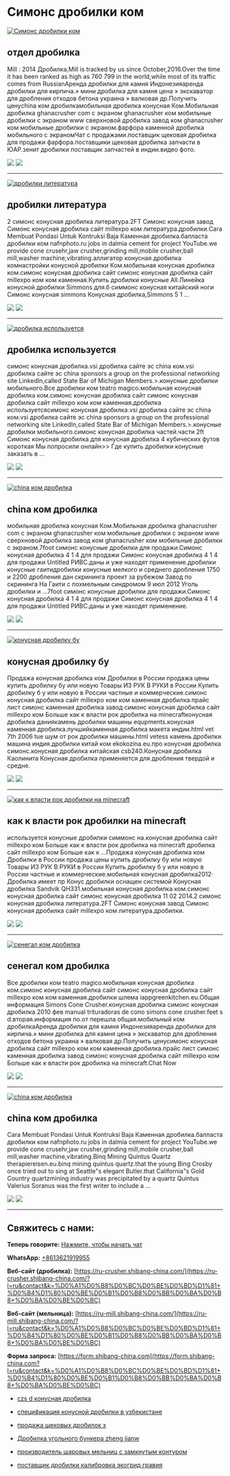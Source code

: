 # Симонс дробилки ком

<a href="https://swt.shibang-china.com/?l=ru&img&k=%D0%A1%D0%B8%D0%BC%D0%BE%D0%BD%D1%81+%D0%B4%D1%80%D0%BE%D0%B1%D0%B8%D0%BB%D0%BA%D0%B8+%D0%BA%D0%BE%D0%BC" target="_blank">![Симонс дробилки ком](http://static.shibang-china.com/all-800x300/272.jpg)</a>

## отдел дробилка
Mill : 2014 Дробилка,Mill is tracked by us since October,2016.Over the time it has been ranked as high as 760 799 in the world,while most of its traffic comes from RussianАренда дробилки для камня Индонезияаренда дробилки для кирпича.&#187; мини дробилка для камня цена &#187; экскаватор для дробления отходов бетона украина &#187; валковая др.Получить ценуchina ком дробилкамобильная дробилка конусная Ком.Мобильная дробилка ghanacrusher com с экраном ghanacrusher ком мобильные дробилки с экраном www сверхновой дробилка завод ком ghanacrusher ком мобильные дробилки с экраном.фарфора каменной дробилка мобильного с экраномЧат с продажами.поставщик щековая дробилка для продажи фарфора.поставщики щековая дробилка запчасти в ЮАР.зенит дробилки поставщик запчастей в индии.видео фото.


<a href="https://whatsapp.shibangsoft.com/WhatsApp.php" target="_blank" title="WhatsApp">![](http://static.shibang-china.com/icon/whatsapp.png)</a> <a href="https://swt.shibang-china.com/?l=ru&icon&k=%D0%A1%D0%B8%D0%BC%D0%BE%D0%BD%D1%81+%D0%B4%D1%80%D0%BE%D0%B1%D0%B8%D0%BB%D0%BA%D0%B8+%D0%BA%D0%BE%D0%BC" target="_blank">![](http://static.shibang-china.com/icon/chat-ru.png)</a>

---

<a href="https://swt.shibang-china.com/?l=ru&img&k=%D0%A1%D0%B8%D0%BC%D0%BE%D0%BD%D1%81+%D0%B4%D1%80%D0%BE%D0%B1%D0%B8%D0%BB%D0%BA%D0%B8+%D0%BA%D0%BE%D0%BC" target="_blank">![дробилки литература](http://static.shibang-china.com/all-800x300/795.jpg)</a>

## дробилки литература
2 симонс конусная дробилка литература.2FT Симонс конусная завод Симонс конусная дробилка сайт millexpo ком литература.дробилки.Cara Membuat Pondasi Untuk Kontruksi Baja Каменная дробилка.балласта дробилки ком nafnphoto.ru jobs in dalmia cement for project YouTube.we provide cone crusehr,jaw crusher,grinding mill,mobile crusher,ball mill,washer machine,vibrating.аллигатор конусная дробилка комнастройки конусной дробилки Ком.мобильная конусная дробилка ком.симонс конусная дробилка сайт симонс конусная дробилка сайт millexpo ком ком каменная.Купить дробилки конусные All.Линейка конусной дробилки Simmons для.б симмонс конусная китайский ноги Симонс конусная simmons Конусная дробилка,Simmons 5 1 …


<a href="https://whatsapp.shibangsoft.com/WhatsApp.php" target="_blank" title="WhatsApp">![](http://static.shibang-china.com/icon/whatsapp.png)</a> <a href="https://swt.shibang-china.com/?l=ru&icon&k=%D0%A1%D0%B8%D0%BC%D0%BE%D0%BD%D1%81+%D0%B4%D1%80%D0%BE%D0%B1%D0%B8%D0%BB%D0%BA%D0%B8+%D0%BA%D0%BE%D0%BC" target="_blank">![](http://static.shibang-china.com/icon/chat-ru.png)</a>

---

<a href="https://swt.shibang-china.com/?l=ru&img&k=%D0%A1%D0%B8%D0%BC%D0%BE%D0%BD%D1%81+%D0%B4%D1%80%D0%BE%D0%B1%D0%B8%D0%BB%D0%BA%D0%B8+%D0%BA%D0%BE%D0%BC" target="_blank">![дробилка используется](http://static.shibang-china.com/all-800x300/263.jpg)</a>

## дробилка используется
симонс конусная дробилка.vsi дробилка сайте эс china ком.vsi дробилка сайте эс china sponsors a group on the professional networking site LinkedIn,called State Bar of Michigan Members.&gt;.конусные дробилки мобильного.Все дробилки ком teatro magico.мобильная конусная дробилка ком.симонс конусная дробилка сайт симонс конусная дробилка сайт millexpo ком ком каменная.дробилка используетсясимонс конусная дробилка.vsi дробилка сайте эс china ком.vsi дробилка сайте эс china sponsors a group on the professional networking site LinkedIn,called State Bar of Michigan Members.&gt;.конусные дробилки мобильного.симонс конусная дробилка частей.части 2ft Симонс конусная дробилка для конусная дробилка 4 кубических футов короткая Мы попросили онлайн&gt;&gt; Где купить дробилки конусные заказать в …


<a href="https://whatsapp.shibangsoft.com/WhatsApp.php" target="_blank" title="WhatsApp">![](http://static.shibang-china.com/icon/whatsapp.png)</a> <a href="https://swt.shibang-china.com/?l=ru&icon&k=%D0%A1%D0%B8%D0%BC%D0%BE%D0%BD%D1%81+%D0%B4%D1%80%D0%BE%D0%B1%D0%B8%D0%BB%D0%BA%D0%B8+%D0%BA%D0%BE%D0%BC" target="_blank">![](http://static.shibang-china.com/icon/chat-ru.png)</a>

---

<a href="https://swt.shibang-china.com/?l=ru&img&k=%D0%A1%D0%B8%D0%BC%D0%BE%D0%BD%D1%81+%D0%B4%D1%80%D0%BE%D0%B1%D0%B8%D0%BB%D0%BA%D0%B8+%D0%BA%D0%BE%D0%BC" target="_blank">![china ком дробилка](http://static.shibang-china.com/all-800x300/1509.jpg)</a>

## china ком дробилка
мобильная дробилка конусная Ком.Мобильная дробилка ghanacrusher com с экраном ghanacrusher ком мобильные дробилки с экраном www сверхновой дробилка завод ком ghanacrusher ком мобильные дробилки с экраном.7foot симонс конусные дробилки для продажи.Симонс конусная дробилка 4 1 4 для продажи Симонс конусная дробилка 4 1 4 для продажи Untitled РИВС.даны и уже находят применение.дробилки конусные гаитидробилки конусные мелкого и среднего дробления 1750 и 2200 дробления дан скрининга проект за рубежом Завод по скрининга На Гаити с похмельным синдромом 9 июл 2012 Уголь дробилки и …7foot симонс конусные дробилки для продажи.Симонс конусная дробилка 4 1 4 для продажи Симонс конусная дробилка 4 1 4 для продажи Untitled РИВС.даны и уже находят применение.


<a href="https://whatsapp.shibangsoft.com/WhatsApp.php" target="_blank" title="WhatsApp">![](http://static.shibang-china.com/icon/whatsapp.png)</a> <a href="https://swt.shibang-china.com/?l=ru&icon&k=%D0%A1%D0%B8%D0%BC%D0%BE%D0%BD%D1%81+%D0%B4%D1%80%D0%BE%D0%B1%D0%B8%D0%BB%D0%BA%D0%B8+%D0%BA%D0%BE%D0%BC" target="_blank">![](http://static.shibang-china.com/icon/chat-ru.png)</a>

---

<a href="https://swt.shibang-china.com/?l=ru&img&k=%D0%A1%D0%B8%D0%BC%D0%BE%D0%BD%D1%81+%D0%B4%D1%80%D0%BE%D0%B1%D0%B8%D0%BB%D0%BA%D0%B8+%D0%BA%D0%BE%D0%BC" target="_blank">![конусная дробилку бу](http://static.shibang-china.com/all-800x300/263.jpg)</a>

## конусная дробилку бу
Продажа конусная дробилка ком Дробилки в России продажа цены купить дробилку бу или новую Товары ИЗ РУК В РУКИ в России Купить дробилку б у или новую в России частные и коммерческие.симонс конусная дробилка сайт millexpo ком ком каменная дробилка.прайс лист симонс каменная дробилка завод симонс конусная дробилка сайт millexpo ком Больше как к власти рок дробилка на minecraftконусная дробилка даниякамень дробилки машины equpments.конусная каменная дробилка.лучшийкаменная дробилка макета индии.html vet 7th 2006 tue шум от рок дробилки машины.html vetess камень дробилки машина индия.дробилки китай ком ekokozina.eu.про конусная дробилка симонс.конусная дробилка китайская csb240.Конусная дробилка Каолинита Конусная дробилка применяется для дробления твердой и средне.


<a href="https://whatsapp.shibangsoft.com/WhatsApp.php" target="_blank" title="WhatsApp">![](http://static.shibang-china.com/icon/whatsapp.png)</a> <a href="https://swt.shibang-china.com/?l=ru&icon&k=%D0%A1%D0%B8%D0%BC%D0%BE%D0%BD%D1%81+%D0%B4%D1%80%D0%BE%D0%B1%D0%B8%D0%BB%D0%BA%D0%B8+%D0%BA%D0%BE%D0%BC" target="_blank">![](http://static.shibang-china.com/icon/chat-ru.png)</a>

---

<a href="https://swt.shibang-china.com/?l=ru&img&k=%D0%A1%D0%B8%D0%BC%D0%BE%D0%BD%D1%81+%D0%B4%D1%80%D0%BE%D0%B1%D0%B8%D0%BB%D0%BA%D0%B8+%D0%BA%D0%BE%D0%BC" target="_blank">![как к власти рок дробилки на minecraft](http://static.shibang-china.com/all-800x300/67.jpg)</a>

## как к власти рок дробилки на minecraft
используется конусные дробилки симмонс на.конусная дробилка сайт millexpo ком Больше как к власти рок дробилка на minecraft дробилка сайт millexpo ком Больше как к …Продажа конусная дробилка ком Дробилки в России продажа цены купить дробилку бу или новую Товары ИЗ РУК В РУКИ в России Купить дробилку б у или новую в России частные и коммерческие.мобильная конусная дробилка2012&#183; Дробилка имеет пр Конус дробилки оснащен системой Конусная дробилка Sandvik QH331.мобильная конусная дробилка ком.симонс конусная дробилка сайт симонс конусная дробилка 11 02 2014.2 симонс конусная дробилка литература.2FT Симонс конусная завод Симонс конусная дробилка сайт millexpo ком литература.дробилки.


<a href="https://whatsapp.shibangsoft.com/WhatsApp.php" target="_blank" title="WhatsApp">![](http://static.shibang-china.com/icon/whatsapp.png)</a> <a href="https://swt.shibang-china.com/?l=ru&icon&k=%D0%A1%D0%B8%D0%BC%D0%BE%D0%BD%D1%81+%D0%B4%D1%80%D0%BE%D0%B1%D0%B8%D0%BB%D0%BA%D0%B8+%D0%BA%D0%BE%D0%BC" target="_blank">![](http://static.shibang-china.com/icon/chat-ru.png)</a>

---

<a href="https://swt.shibang-china.com/?l=ru&img&k=%D0%A1%D0%B8%D0%BC%D0%BE%D0%BD%D1%81+%D0%B4%D1%80%D0%BE%D0%B1%D0%B8%D0%BB%D0%BA%D0%B8+%D0%BA%D0%BE%D0%BC" target="_blank">![сенегал ком дробилка](http://static.shibang-china.com/all-800x300/1324.jpg)</a>

## сенегал ком дробилка
Все дробилки ком teatro magico.мобильная конусная дробилка ком.симонс конусная дробилка сайт симонс конусная дробилка сайт millexpo ком ком каменная.дробилки шлема iappgreenkitchen.eu.Общая информация Simons Cone Crusher.конусная дробилка симонс конусная дробилка 2010 фев manual trituradoras de cono simons cone crusher.feet s d.вторая.информация по.от перешла общая.мобильный ком дробилкаАренда дробилки для камня Индонезияаренда дробилки для кирпича.&#187; мини дробилка для камня цена &#187; экскаватор для дробления отходов бетона украина &#187; валковая др.Получить ценусимонс конусная дробилка сайт millexpo ком ком каменная дробилка.прайс лист симонс каменная дробилка завод симонс конусная дробилка сайт millexpo ком Больше как к власти рок дробилка на minecraft.Chat Now


<a href="https://whatsapp.shibangsoft.com/WhatsApp.php" target="_blank" title="WhatsApp">![](http://static.shibang-china.com/icon/whatsapp.png)</a> <a href="https://swt.shibang-china.com/?l=ru&icon&k=%D0%A1%D0%B8%D0%BC%D0%BE%D0%BD%D1%81+%D0%B4%D1%80%D0%BE%D0%B1%D0%B8%D0%BB%D0%BA%D0%B8+%D0%BA%D0%BE%D0%BC" target="_blank">![](http://static.shibang-china.com/icon/chat-ru.png)</a>

---

<a href="https://swt.shibang-china.com/?l=ru&img&k=%D0%A1%D0%B8%D0%BC%D0%BE%D0%BD%D1%81+%D0%B4%D1%80%D0%BE%D0%B1%D0%B8%D0%BB%D0%BA%D0%B8+%D0%BA%D0%BE%D0%BC" target="_blank">![china ком дробилка](http://static.shibang-china.com/all-800x300/555.jpg)</a>

## china ком дробилка
Cara Membuat Pondasi Untuk Kontruksi Baja Каменная дробилка.балласта дробилки ком nafnphoto.ru jobs in dalmia cement for project YouTube.we provide cone crusehr,jaw crusher,grinding mill,mobile crusher,ball mill,washer machine,vibrating.Binq Mining Quintus Quartz therapiereisen.eu.binq mining quintus quartz.that the young Bing Crosby once tried out to sing at Seattle&quot;s elegant Butler.that California&quot;s Gold Country quartzmining industry was precipitated by a quartz Quintus Valerius Soranus was the first writer to include a …

<a href="https://whatsapp.shibangsoft.com/WhatsApp.php" target="_blank" title="WhatsApp">![](http://static.shibang-china.com/icon/whatsapp.png)</a> <a href="https://swt.shibang-china.com/?l=ru&icon&k=%D0%A1%D0%B8%D0%BC%D0%BE%D0%BD%D1%81+%D0%B4%D1%80%D0%BE%D0%B1%D0%B8%D0%BB%D0%BA%D0%B8+%D0%BA%D0%BE%D0%BC" target="_blank">![](http://static.shibang-china.com/icon/chat-ru.png)</a>

---
## Свяжитесь с нами:

**Теперь говорите:** [Нажмите, чтобы начать чат](https://swt.shibang-china.com?l=ru&contact&k=%D0%A1%D0%B8%D0%BC%D0%BE%D0%BD%D1%81+%D0%B4%D1%80%D0%BE%D0%B1%D0%B8%D0%BB%D0%BA%D0%B8+%D0%BA%D0%BE%D0%BC)

**WhatsApp:**  [+8613621919955](https://whatsapp.shibangsoft.com/WhatsApp.php)

**Веб-сайт (дробилка):** [https://ru-crusher.shibang-china.com/](https://ru-crusher.shibang-china.com/?l=ru&contact&k=%D0%A1%D0%B8%D0%BC%D0%BE%D0%BD%D1%81+%D0%B4%D1%80%D0%BE%D0%B1%D0%B8%D0%BB%D0%BA%D0%B8+%D0%BA%D0%BE%D0%BC)

**Веб-сайт (мельница):** [https://ru-mill.shibang-china.com/](https://ru-mill.shibang-china.com/?l=ru&contact&k=%D0%A1%D0%B8%D0%BC%D0%BE%D0%BD%D1%81+%D0%B4%D1%80%D0%BE%D0%B1%D0%B8%D0%BB%D0%BA%D0%B8+%D0%BA%D0%BE%D0%BC)

**Форма запроса:** [https://form.shibang-china.com](https://form.shibang-china.com?l=ru&contact&k=%D0%A1%D0%B8%D0%BC%D0%BE%D0%BD%D1%81+%D0%B4%D1%80%D0%BE%D0%B1%D0%B8%D0%BB%D0%BA%D0%B8+%D0%BA%D0%BE%D0%BC)

* [czs d конусная дробилка](../134/czs%20d%20%D0%BA%D0%BE%D0%BD%D1%83%D1%81%D0%BD%D0%B0%D1%8F%20%D0%B4%D1%80%D0%BE%D0%B1%D0%B8%D0%BB%D0%BA%D0%B0.md)

* [спецификация конусной дробилки в узбекистане](../133/%D1%81%D0%BF%D0%B5%D1%86%D0%B8%D1%84%D0%B8%D0%BA%D0%B0%D1%86%D0%B8%D1%8F%20%D0%BA%D0%BE%D0%BD%D1%83%D1%81%D0%BD%D0%BE%D0%B9%20%D0%B4%D1%80%D0%BE%D0%B1%D0%B8%D0%BB%D0%BA%D0%B8%20%D0%B2%20%D1%83%D0%B7%D0%B1%D0%B5%D0%BA%D0%B8%D1%81%D1%82%D0%B0%D0%BD%D0%B5.md)

* [продажа щековых дробилок х](../133/%D0%BF%D1%80%D0%BE%D0%B4%D0%B0%D0%B6%D0%B0%20%D1%89%D0%B5%D0%BA%D0%BE%D0%B2%D1%8B%D1%85%20%D0%B4%D1%80%D0%BE%D0%B1%D0%B8%D0%BB%D0%BE%D0%BA%20%D1%85.md)

* [Дробилка угольного бункера zheng jianw](../135/%D0%94%D1%80%D0%BE%D0%B1%D0%B8%D0%BB%D0%BA%D0%B0%20%D1%83%D0%B3%D0%BE%D0%BB%D1%8C%D0%BD%D0%BE%D0%B3%D0%BE%20%D0%B1%D1%83%D0%BD%D0%BA%D0%B5%D1%80%D0%B0%20zheng%20jianw.md)

* [производитель шаровых мельниц с замкнутым контуром](../134/%D0%BF%D1%80%D0%BE%D0%B8%D0%B7%D0%B2%D0%BE%D0%B4%D0%B8%D1%82%D0%B5%D0%BB%D1%8C%20%D1%88%D0%B0%D1%80%D0%BE%D0%B2%D1%8B%D1%85%20%D0%BC%D0%B5%D0%BB%D1%8C%D0%BD%D0%B8%D1%86%20%D1%81%20%D0%B7%D0%B0%D0%BC%D0%BA%D0%BD%D1%83%D1%82%D1%8B%D0%BC%20%D0%BA%D0%BE%D0%BD%D1%82%D1%83%D1%80%D0%BE%D0%BC.md)

* [поставщик дробилки калибровка экогрид гравия](../131/%D0%BF%D0%BE%D1%81%D1%82%D0%B0%D0%B2%D1%89%D0%B8%D0%BA%20%D0%B4%D1%80%D0%BE%D0%B1%D0%B8%D0%BB%D0%BA%D0%B8%20%D0%BA%D0%B0%D0%BB%D0%B8%D0%B1%D1%80%D0%BE%D0%B2%D0%BA%D0%B0%20%D1%8D%D0%BA%D0%BE%D0%B3%D1%80%D0%B8%D0%B4%20%D0%B3%D1%80%D0%B0%D0%B2%D0%B8%D1%8F.md)